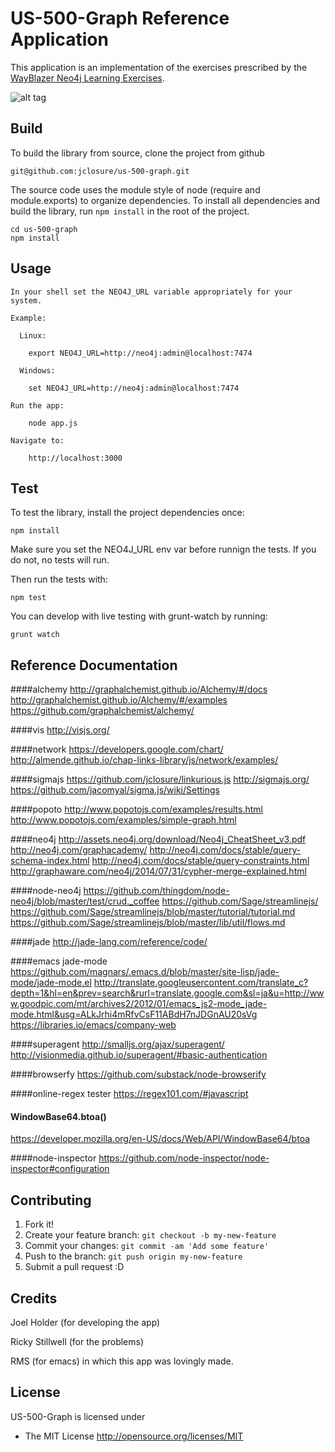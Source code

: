 # US-500-Graph Reference Application

This application is an implementation of the exercises prescribed by the [WayBlazer Neo4j Learning Exercises](https://docs.google.com/document/d/1rN9z8liOBWJKLCeNZUyEUJE5_QUVUsiJUsbZ_1MPx3Q/edit).

![alt tag](https://github.com/jclosure/us-500-graph/tree/master/public/images/US-500_Reference_App.png)


## Build
To build the library from source, clone the project from github

	git@github.com:jclosure/us-500-graph.git

The source code uses the module style of node (require and module.exports) to
organize dependencies. To install all dependencies and build the library, run `npm install` in the root of the project.
	
	cd us-500-graph	
	npm install

## Usage

	In your shell set the NEO4J_URL variable appropriately for your system.
	
	Example:
	
      Linux:
      
      	export NEO4J_URL=http://neo4j:admin@localhost:7474
      	
      Windows:
      
      	set NEO4J_URL=http://neo4j:admin@localhost:7474
    
    Run the app:
    
    	node app.js
    	
    Navigate to:
    
    	http://localhost:3000
      
      

## Test

To test the library, install the project dependencies once:

    npm install

Make sure you set the NEO4J_URL env var before runnign the tests.  If you do not, no tests will run.

Then run the tests with:

	
    npm test

You can develop with live testing with grunt-watch by running:
    
    grunt watch

## Reference Documentation


####alchemy
http://graphalchemist.github.io/Alchemy/#/docs
http://graphalchemist.github.io/Alchemy/#/examples
https://github.com/graphalchemist/alchemy/

####vis
http://visjs.org/

####network
https://developers.google.com/chart/
http://almende.github.io/chap-links-library/js/network/examples/

####sigmajs
https://github.com/jclosure/linkurious.js
http://sigmajs.org/
https://github.com/jacomyal/sigma.js/wiki/Settings

####popoto
http://www.popotojs.com/examples/results.html
http://www.popotojs.com/examples/simple-graph.html

####neo4j
http://assets.neo4j.org/download/Neo4j_CheatSheet_v3.pdf
http://neo4j.com/graphacademy/
http://neo4j.com/docs/stable/query-schema-index.html
http://neo4j.com/docs/stable/query-constraints.html
http://graphaware.com/neo4j/2014/07/31/cypher-merge-explained.html

####node-neo4j
https://github.com/thingdom/node-neo4j/blob/master/test/crud._coffee
https://github.com/Sage/streamlinejs/
https://github.com/Sage/streamlinejs/blob/master/tutorial/tutorial.md
https://github.com/Sage/streamlinejs/blob/master/lib/util/flows.md

####jade
http://jade-lang.com/reference/code/

####emacs jade-mode
https://github.com/magnars/.emacs.d/blob/master/site-lisp/jade-mode/jade-mode.el
http://translate.googleusercontent.com/translate_c?depth=1&hl=en&prev=search&rurl=translate.google.com&sl=ja&u=http://www.goodpic.com/mt/archives2/2012/01/emacs_js2-mode_jade-mode.html&usg=ALkJrhi4mRfvCsF11ABdH7nJDGnAU20sVg
https://libraries.io/emacs/company-web

####superagent
http://smalljs.org/ajax/superagent/
http://visionmedia.github.io/superagent/#basic-authentication

####browserfy
https://github.com/substack/node-browserify

####online-regex tester
https://regex101.com/#javascript

#### WindowBase64.btoa()
https://developer.mozilla.org/en-US/docs/Web/API/WindowBase64/btoa

####node-inspector
https://github.com/node-inspector/node-inspector#configuration

	
## Contributing

1. Fork it!
2. Create your feature branch: `git checkout -b my-new-feature`
3. Commit your changes: `git commit -am 'Add some feature'`
4. Push to the branch: `git push origin my-new-feature`
5. Submit a pull request :D


## Credits

Joel Holder (for developing the app)

Ricky Stillwell (for the problems)

RMS (for emacs)
	in which this app was lovingly made.

## License

US-500-Graph is licensed under

  * The MIT License
    http://opensource.org/licenses/MIT
